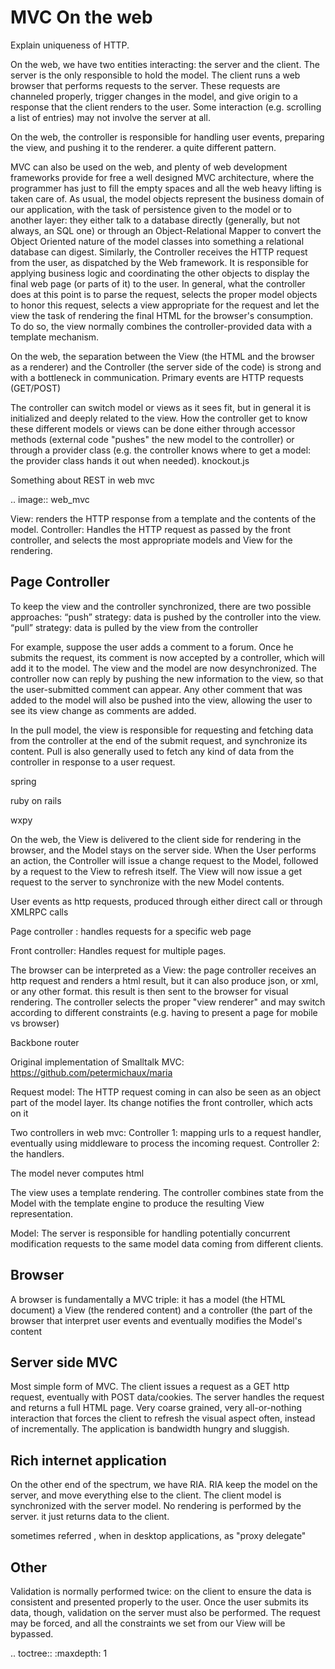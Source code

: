 MVC On the web
==============

Explain uniqueness of HTTP.

On the web, we have two entities interacting: the server and the client.
The server is the only responsible to hold the model.
The client runs a web browser that performs requests to the server.
These requests are channeled properly, trigger changes in the model,
and give origin to a response that the client renders to the user.
Some interaction (e.g. scrolling a list of entries) may not involve 
the server at all.



On the web, the controller is responsible for handling user events, preparing
the view, and pushing it to the renderer. a quite different pattern.

MVC can also be used on the web, and plenty of web development frameworks
provide for free a well designed MVC architecture, where the programmer has
just to fill the empty spaces and all the web heavy lifting is taken care of.
As usual, the model objects represent the business domain of our application,
with the task of persistence given to the model or to another layer: they
either talk to a database directly (generally, but not always, an SQL one) or
through an Object-Relational Mapper to convert the Object Oriented nature of
the model classes into something a relational database can digest.  Similarly,
the Controller receives the HTTP request from the user, as dispatched by the
Web framework. It is responsible for applying business logic and coordinating
the other objects to display the final web page (or parts of it) to the user.
In general, what the controller does at this point is to parse the request,
selects the proper model objects to honor this request, selects a view
appropriate for the request and let the view the task of rendering the final
HTML for the browser's consumption. To do so, the view normally combines the
controller-provided data with a template mechanism.

On the web, the separation between the View (the HTML and the browser as a
renderer) and the Controller (the server side of the code) is strong and with a
bottleneck in communication. Primary events are HTTP requests (GET/POST) 
 
The controller can switch model or views as it sees fit, but in general it is
initialized and deeply related to the view. How the controller get to know
these different models or views can be done either through accessor methods
(external code "pushes" the new model to the controller) or through a provider
class (e.g. the controller knows where to get a model: the provider class hands
it out when needed).  knockout.js

Something about REST in web mvc








.. image:: web_mvc

View: renders the HTTP response from a template and the contents of the model.
Controller: Handles the HTTP request as passed by the front controller, and selects the
most appropriate models and View for the rendering.


Page Controller
---------------

To keep the view and the controller synchronized, there are two possible approaches:
“push” strategy: data is pushed by the controller into the view.
“pull” strategy: data is pulled by the view from the controller

For example, suppose the user adds a comment to a forum. Once he submits the
request, its comment is now accepted by a controller, which will add it to the
model. The view and the model are now desynchronized. The controller now can
reply by pushing the new information to the view, so that the user-submitted
comment can appear. Any other comment that was added to the model will also be
pushed into the view, allowing the user to see its view change as comments are
added.

In the pull model, the view is responsible for requesting and fetching data
from the controller at the end of the submit request, and synchronize its
content. Pull is also generally used to fetch any kind of data from the
controller in response to a user request.

spring

ruby on rails

wxpy

On the web, the View is delivered to the client side for rendering in the
browser, and the
Model stays on the server side. When the User performs an action, the
Controller will issue a change request to the Model, followed by a request to
the View to refresh itself. The View will now issue a get request to the server
to synchronize with the new Model contents.


User events as http requests, produced through either direct call or through
XMLRPC calls

Page controller : handles requests for a specific web page

Front controller: Handles request for multiple pages.


The browser can be interpreted as a View: the page controller receives an http request and renders
a html result, but it can also produce json, or xml, or any other format. this
result is then sent to the browser for visual rendering.  The controller
selects the proper "view renderer" and may switch according to different
constraints (e.g. having to present a page for mobile vs browser)


Backbone router


Original implementation of Smalltalk MVC: https://github.com/petermichaux/maria


Request model: The HTTP request coming in can also be seen as an object part of the
model layer. Its change notifies the front controller, which acts on it

Two controllers in web mvc:
Controller 1: mapping urls to a request handler, eventually using middleware to process the incoming request.
Controller 2: the handlers.

The model never computes html

The view uses a template rendering. The controller combines state from the Model with 
the template engine to produce the resulting View representation.

Model: The server is responsible for handling potentially concurrent modification requests
to the same model data coming from different clients.


Browser
-------
A browser is fundamentally a MVC triple: it has a model (the HTML document) a View (the rendered
content) and a controller (the part of the browser that interpret user events and eventually modifies
the Model's content

Server side MVC
---------------

Most simple form of MVC. The client issues a request as a GET http request, eventually
with POST data/cookies. The server handles the request and returns a full HTML page.
Very coarse grained, very all-or-nothing interaction that forces the client to refresh 
the visual aspect often, instead of incrementally. The application is bandwidth hungry and
sluggish.


Rich internet application
-------------------------

On the other end of the spectrum, we have RIA. RIA keep the model on the server, and move
everything else to the client. The client model is synchronized with the server model.
No rendering is performed by the server. it just returns data to the client.

sometimes referred , when in desktop applications, as "proxy delegate"

Other
-----

Validation is normally performed twice: on the client to ensure the data is consistent
and presented properly to the user. Once the user submits its data, though, validation on
the server must also be performed. The request may be forced, and all the constraints we set
from our View will be bypassed.

.. toctree::
   :maxdepth: 1

